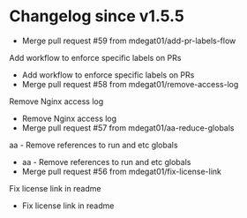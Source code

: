 # Changelog since v1.5.5
- Merge pull request #59 from mdegat01/add-pr-labels-flow

Add workflow to enforce specific labels on PRs 
- Add workflow to enforce specific labels on PRs 
- Merge pull request #58 from mdegat01/remove-access-log

Remove Nginx access log 
- Remove Nginx access log 
- Merge pull request #57 from mdegat01/aa-reduce-globals

aa - Remove references to run and etc globals 
- aa - Remove references to run and etc globals 
- Merge pull request #56 from mdegat01/fix-license-link

Fix license link in readme 
- Fix license link in readme 
